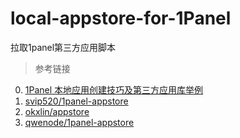 # local-appstore-for-1Panel
拉取1panel第三方应用脚本

> 参考链接
0. [1Panel 本地应用创建技巧及第三方应用库举例](https://bbs.fit2cloud.com/t/topic/640)
1. [svip520/1panel-appstore](https://gitee.com/svip520/1panel-appstore)
2. [okxlin/appstore](https://github.com/okxlin/appstore)
3. [qwenode/1panel-appstore](https://github.com/qwenode/1panel-appstore)
